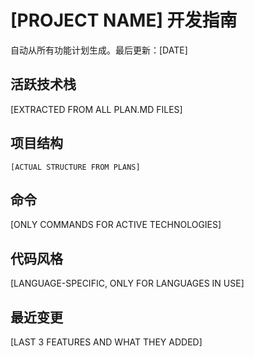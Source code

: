 # [PROJECT NAME] 开发指南

自动从所有功能计划生成。最后更新：[DATE]

## 活跃技术栈
[EXTRACTED FROM ALL PLAN.MD FILES]

## 项目结构
```
[ACTUAL STRUCTURE FROM PLANS]
```

## 命令
[ONLY COMMANDS FOR ACTIVE TECHNOLOGIES]

## 代码风格
[LANGUAGE-SPECIFIC, ONLY FOR LANGUAGES IN USE]

## 最近变更
[LAST 3 FEATURES AND WHAT THEY ADDED]

<!-- MANUAL ADDITIONS START -->
<!-- MANUAL ADDITIONS END -->
